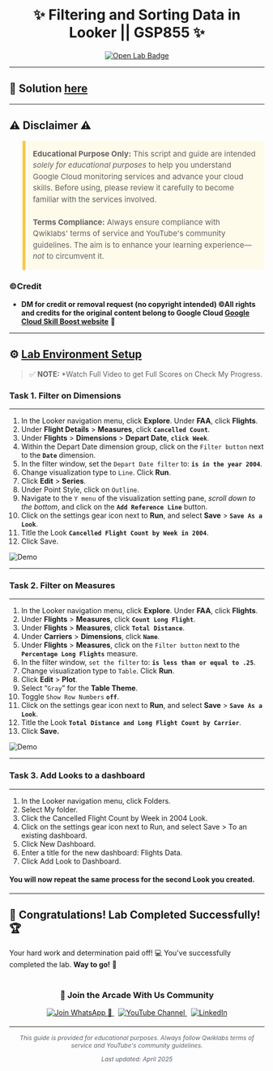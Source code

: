 <h1 align="center">
✨ Filtering and Sorting Data in Looker || GSP855 ✨
</h1>

<div align="center">
  <a href="https://www.cloudskillsboost.google/focuses/17740?parent=catalog"_blank" rel="noopener noreferrer">
    <img src="https://img.shields.io/badge/Open_Lab-Cloud_Skills_Boost-4285F4?style=for-the-badge&logo=google&logoColor=white&labelColor=34A853" alt="Open Lab Badge">
  </a>
</div>

---

## 🔑 Solution [here]()

---

## ⚠️ Disclaimer ⚠️

<blockquote style="background-color: #fffbea; border-left: 6px solid #f7c948; padding: 1em; font-size: 15px; line-height: 1.5;">
  <strong>Educational Purpose Only:</strong> This script and guide are intended <em>solely for educational purposes</em> to help you understand Google Cloud monitoring services and advance your cloud skills. Before using, please review it carefully to become familiar with the services involved.
  <br><br>
  <strong>Terms Compliance:</strong> Always ensure compliance with Qwiklabs' terms of service and YouTube's community guidelines. The aim is to enhance your learning experience—<em>not</em> to circumvent it.
</blockquote>

### ©Credit
- **DM for credit or removal request (no copyright intended) ©All rights and credits for the original content belong to Google Cloud [Google Cloud Skill Boost website](https://www.cloudskillsboost.google/)** 🙏

---

## ⚙️ <ins>Lab Environment Setup</ins>

> ✅ **NOTE:** *Watch Full Video to get Full Scores on Check My Progress.

### Task 1. Filter on Dimensions
---
1. In the Looker navigation menu, click **Explore**. Under **FAA**, click **Flights**.
2. Under **Flight Details** > **Measures**, click **`Cancelled Count`**.
3. Under **Flights** > **Dimensions** > **Depart Date**, **`click Week`**.
4. Within the Depart Date dimension group, click on the `Filter button` next to the **`Date`** dimension.
5. In the filter window, set the `Depart Date filter` to: **`is in the year 2004`**.
6. Change visualization type to `Line`. Click **Run**.
7. Click **Edit** > **Series**.
8. Under Point Style, click on `Outline`.
9. Navigate to the `Y menu` of the visualization setting pane, _scroll down to the bottom_, and click on the **`Add Reference Line`** button.
10. Click on the settings gear icon next to **Run**, and select **Save** > **`Save As a Look`**.
11. Title the Look **`Cancelled Flight Count by Week in 2004`**.
12. Click Save.

![Demo](https://cdn.qwiklabs.com/QMkFTa1y9ODqyw54PTLR2kdkubJL09hVD0tEHwF72zA%3D)

---
### Task 2. Filter on Measures
---
1. In the Looker navigation menu, click **Explore**. Under **FAA**, click **Flights**.
2. Under **Flights** > **Measures**, click **`Count Long Flight`**.
3. Under **Flights** > **Measures**, click **`Total Distance`**.
4. Under **Carriers** > **Dimensions**, click **`Name`**.
5. Under **Flights** > **Measures**, click on the `Filter button` next to the **`Percentage Long Flights`** measure.
6. In the filter window, `set the filter` to: **`is less than or equal to .25`**.
7. Change visualization type to `Table`. Click **Run**.
8. Click **Edit** > **Plot**.
9. Select “`Gray`” for the **Table Theme**.
10. Toggle `Show Row Numbers` **`off`**.
11. Click on the settings gear icon next to **Run**, and select **Save** > **`Save As a Look`**.
12. Title the Look **`Total Distance and Long Flight Count by Carrier`**.
13. Click **Save.**

![Demo](https://cdn.qwiklabs.com/8IoTtjiuIgGAaHQmk53H%2F3iiLheUOJHxVAM6Scgja8o%3D)

---
### Task 3. Add Looks to a dashboard
---
1. In the Looker navigation menu, click Folders.
2. Select My folder.
3. Click the Cancelled Flight Count by Week in 2004 Look.
4. Click on the settings gear icon next to Run, and select Save > To an existing dashboard.
5. Click New Dashboard.
6. Enter a title for the new dashboard: Flights Data.
7. Click Add Look to Dashboard.
#### You will now repeat the same process for the second Look you created.

---
## 🎉 **Congratulations! Lab Completed Successfully!** 🏆 
Your hard work and determination paid off! 💻
You've successfully completed the lab. **Way to go!** 🚀


<div align="center" style="padding: 5px;">
  <h3>📱 Join the Arcade With Us Community</h3>
  
  <a href="https://chat.whatsapp.com/KN3NvYNTJvU5xMCVTORJtS">
    <img src="https://img.shields.io/badge/Join_WhatsApp-25D366?style=for-the-badge&logo=whatsapp&logoColor=white" alt="Join WhatsApp 👥">
  </a>
  &nbsp;
  <a href="https://youtube.com/@arcadewithus_we?si=yeEby5M3k40gdX4l">
    <img src="https://img.shields.io/badge/Subscribe-Arcade%20With%20Us-FF0000?style=for-the-badge&logo=youtube&logoColor=white" alt="YouTube Channel">
  </a>
  &nbsp;
  <a href="https://www.linkedin.com/in/tripti-gupta-a28a6832b/">
    <img src="https://img.shields.io/badge/LINKEDIN-Tripti%20Gupta-0077B5?style=for-the-badge&logo=linkedin&logoColor=white" alt="LinkedIn">
</a>


</div>

---

<div align="center">
  <p style="font-size: 12px; color: #586069;">
    <em>This guide is provided for educational purposes. Always follow Qwiklabs terms of service and YouTube's community guidelines.</em>
  </p>
  <p style="font-size: 12px; color: #586069;">
    <em>Last updated: April 2025</em>
  </p>
</div>
